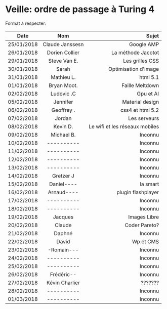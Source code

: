 ﻿# Veille: ordre de passage à Turing 4

Format à respecter:   

| Date          | Nom              | Sujet              |
| ------------- |:----------------:| ------------------:|
| 25/01/2018    | Claude Janssesn  | Google AMP         |
| 26/01/2018    | Dorien Collier   | La méthode Jacotot |
| 29/01/2018    | Steve Van E.     | Les grilles CSS    |
| 30/01/2018    | Sarah            | Optimisation d'image |
| 31/01/2018    | Mathieu L.       | html 5.1           |
| 01/01/2018    | Bryan Moot.      | Faille Meltdown    |
| 02/02/2018    | Ludovic .C       | Gpu et AI          |
| 05/02/2018    | Jennifer         | Material design    |
| 06/02/2018    | Geoffrey  .      | css4 et html 5.2   |
| 07/02/2018    | Jordan           | Les serveurs       |
| 08/02/2018    | Kevin D.         | Le wifi et les réseaux mobiles |
| 09/02/2018    | Michael B.       | Inconnu            |
| 10/02/2018    | ----------       | Inconnu            |
| 11/02/2018    | ----------       | Inconnu            |
| 12/02/2018    | ----------       | Inconnu            |
| 13/02/2018    | ----------       | Inconnu            |
| 14/02/2018    |Gretzer J         | Inconnu            |
| 15/02/2018    | Daniel----       | la smart           |
| 16/02/2018    | Arnaud----       | plugin flashplayer            |
| 17/02/2018    | ----------       | Inconnu            |
| 18/02/2018    | ----------       | Inconnu            |
| 19/02/2018    | Jacques          | Images Libre       |
| 20/02/2018    | Claude           | Coder Pareto?      |
| 21/02/2018    | Daphné           | Inconnu            |
| 22/02/2018    | David            | Wp et CMS           |
| 23/02/2018    | -Romain---       | Inconnu            |
| 24/02/2018    | ----------       | Inconnu            |
| 25/02/2018    | ----------       | Inconnu            |
| 26/02/2018    | Frédéric--       | Inconnu            |
| 27/02/2018    | Kévin Charlier   | ???????            |
| 28/02/2018    | ----------       | Inconnu            |
| 01/03/2018    | ----------       | Inconnu            |


